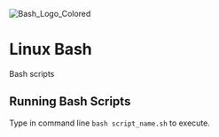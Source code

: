 ![Bash_Logo_Colored](https://github.com/ElmarUhl/bash/assets/157088447/d0085d73-17f9-4a0b-83fe-8e658e005a6d)

# Linux Bash

Bash scripts

## Running Bash Scripts

Type in command line ```bash script_name.sh``` to execute.
